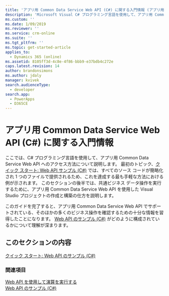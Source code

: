 ```yaml
---
title: 'アプリ用 Common Data Service Web API (C#) に関する入門情報 (アプリ用 Common Data Service )| Microsoft Docs'
description: 'Microsoft Visual C# プログラミング言語を使用して、アプリ用 Common Data Service Web API にアクセスする方法について説明します'
ms.custom: ''
ms.date: 1/09/2019
ms.reviewer: ''
ms.service: crm-online
ms.suite: ''
ms.tgt_pltfrm: ''
ms.topic: get-started-article
applies_to:
  - Dynamics 365 (online)
ms.assetid: 8105ff3d-4c8e-4f86-bbb9-e37bdb4c272e
caps.latest.revision: 14
author: brandonsimons
ms.author: jdaly
manager: kvivek
search.audienceType:
  - developer
search.app:
  - PowerApps
  - D365CE
---
```

# <a name="get-started-with-common-data-service-for-apps-web-api-c"></a>アプリ用 Common Data Service Web API (C#) に関する入門情報

ここでは、C# プログラミング言語を使用して、アプリ用 Common Data Service Web API へのアクセス方法について説明します。 最初のトピック、[クイック スタート: Web API サンプル (C#)](quick-start-console-app-csharp.md) では、すべてのソース コードが簡略化され 1 つのファイルで提供されるため、これを達成する最も手軽な方法における例が示されます。 このセクションの後半では、共通ビジネス データ操作を実行するために、アプリ用 Common Data Service Web API を使用した Visual Studio プロジェクトの作成と構築の仕方を説明します。  
  
このガイドを完了すると、アプリ用 Common Data Service Web API でサポートされている、そのほかの多くのビジネス操作を確認するための十分な情報を習得したことになります。   [Web API のサンプル (C#)](web-api-samples-csharp.md) がどのように構成されているかについて理解が深まります。  
  
## <a name="in-this-section"></a>このセクションの内容

[クイック スタート: Web API のサンプル (C#)](quick-start-console-app-csharp.md)<br />

### <a name="see-also"></a>関連項目
  
[Web API を使用して演算を実行する](perform-operations-web-api.md)<br />
[Web API のサンプル (C#)](web-api-samples-csharp.md)

